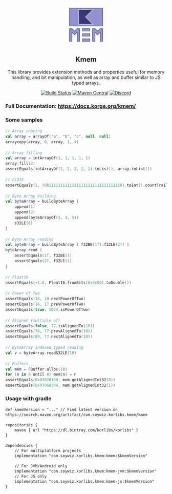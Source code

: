 <p align="center">
    <img alt="Kmem" src="https://raw.githubusercontent.com/korlibs/korlibs-logos/master/128/kmem.png" />
</p>

<h2 align="center">Kmem</h2>

<p align="center">
    This library provides extension methods and properties useful for memory handling, and bit manipulation, as well as array and buffer similar to JS typed arrays.
</p>

<!-- BADGES -->
<p align="center">
	<a href="https://github.com/korlibs/korge/actions"><img alt="Build Status" src="https://github.com/korlibs/korge/workflows/CI/badge.svg" /></a>
    <a href="https://search.maven.org/artifact/com.soywiz.korlibs.kmem/kmem"><img alt="Maven Central" src="https://img.shields.io/maven-central/v/com.soywiz.korlibs.kmem/kmem"></a>
	<a href="https://discord.korge.org/"><img alt="Discord" src="https://img.shields.io/discord/728582275884908604?logo=discord" /></a>
</p>
<!-- /BADGES -->

### Full Documentation: <https://docs.korge.org/kmem/>

### Some samples

```kotlin
// Array copying
val array = arrayOf("a", "b", "c", null, null)
arraycopy(array, 0, array, 1, 4)

// Array filling
val array = intArrayOf(1, 1, 1, 1, 1)
array.fill(2)
assertEquals(intArrayOf(2, 2, 2, 2, 2).toList(), array.toList())

// CLZ32
assertEquals(1, (0b11111111111111111111111111111110).toInt().countTrailingZeros())

// Byte Array building
val byteArray = buildByteArray {
    append(1)
    append(2)
    append(byteArrayOf(3, 4, 5))
    s32LE(6)
}

// Byte Array reading
val byteArray = buildByteArray { f32BE(1f).f32LE(2f) }
byteArray.read {
    assertEquals(1f, f32BE())
    assertEquals(2f, f32LE())
}

// Float16
assertEquals(+1.0, Float16.fromBits(0x3c00).toDouble())

// Power of Two
assertEquals(16, 10.nextPowerOfTwo)
assertEquals(16, 17.prevPowerOfTwo)
assertEquals(true, 1024.isPowerOfTwo)

// Aligned (multiple of)
assertEquals(false, 77.isAlignedTo(10))
assertEquals(70, 77.prevAlignedTo(10))
assertEquals(80, 77.nextAlignedTo(10))

// ByteArray indexed typed reading
val v = byteArray.readS32LE(10)

// Buffers
val mem = FBuffer.alloc(10)
for (n in 0 until 8) mem[n] = n
assertEquals(0x03020100, mem.getAlignedInt32(0))
assertEquals(0x07060504, mem.getAlignedInt32(1))
```

### Usage with gradle

```
def kmemVersion = "..." // Find latest version on https://search.maven.org/artifact/com.soywiz.korlibs.kmem/kmem

repositories {
    maven { url "https://dl.bintray.com/korlibs/korlibs" }
}

dependencies {
    // For multiplatform projects
    implementation "com.soywiz.korlibs.kmem:kmem:$kmemVersion"
    
    // For JVM/Android only
    implementation "com.soywiz.korlibs.kmem:kmem-jvm:$kmemVersion"
    // For JS only
    implementation "com.soywiz.korlibs.kmem:kmem-js:$kmemVersion"
}
```
